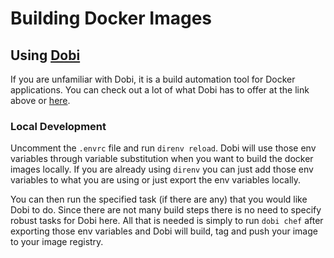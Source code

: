 # Building Docker Images

## Using [Dobi](https://dnephin.github.io/dobi/)

If you are unfamiliar with Dobi, it is a build automation tool for Docker applications. You can check out a lot of what Dobi has to offer at the link above or [here](https://github.com/dnephin/dobi).

### Local Development

Uncomment the `.envrc` file and run `direnv reload`. Dobi will use those env variables through variable substitution when you want to build the docker images locally. If you are already using `direnv` you can just add those env variables to what you are using or just export the env variables locally. 

You can then run the specified task (if there are any) that you would like Dobi to do. Since there are not many build steps there is no need to specify robust tasks for Dobi here. All that is needed is simply to run `dobi chef` after exporting those env variables and Dobi will build, tag and push your image to your image registry.